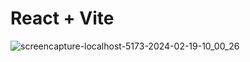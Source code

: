 # React + Vite

![screencapture-localhost-5173-2024-02-19-10_00_26](https://github.com/AbdlReman/photofolio/assets/144048502/9b2fce83-5f7f-4c5e-9712-e15ca5582fbe)

